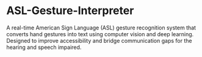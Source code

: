 # ASL-Gesture-Interpreter
A real-time American Sign Language (ASL) gesture recognition system that converts hand gestures into text using computer vision and deep learning. Designed to improve accessibility and bridge communication gaps for the hearing and speech impaired.
